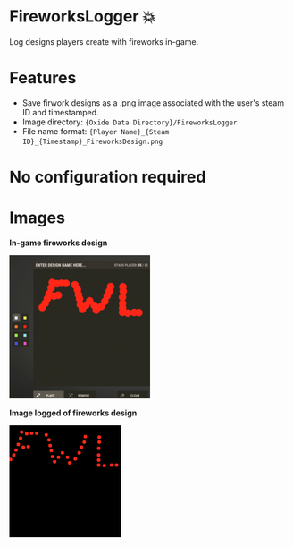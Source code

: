 # FireworksLogger 💥
Log designs players create with fireworks in-game.

# Features
* Save firwork designs as a .png image associated with the user's steam ID and timestamped.
* Image directory: `{Oxide Data Directory}/FireworksLogger`
* File name format: `{Player Name}_{Steam ID}_{Timestamp}_FireworksDesign.png`

# No configuration required

# Images

**In-game fireworks design**

![alt text](https://github.com/headtapper/FireworksLogger/blob/main/FireworksLogger_in-game.png "In-game fireworks design")

**Image logged of fireworks design**

![alt text](https://github.com/headtapper/FireworksLogger/blob/main/FireworksLogger_logged-image.png "Logged fireworks design image")
